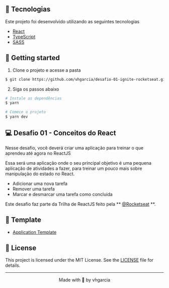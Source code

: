 ## 🧪 Tecnologias

Este projeto foi desenvolvido utilizando as seguintes tecnologias

- [React](https://reactjs.org)
- [TypeScript](https://www.typescriptlang.org/)
- [SASS](https://sass-lang.com/)

## 🚀 Getting started

1. Clone o projeto e acesse a pasta

```bash
$ git clone https://github.com/vhgarcia/desafio-01-ignite-rocketseat.git && cd desafio-01-ignite-rocketseat
```

2. Siga os passos abaixo

```bash
# Instale as dependências
$ yarn

# Comece o projeto
$ yarn dev
```

## 💻 Desafio 01 - Conceitos do React

Nesse desafio, você deverá criar uma aplicação para treinar o que aprendeu até agora no ReactJS

Essa será uma aplicação onde o seu principal objetivo é uma pequena aplicação de atividades a fazer, para treinar um pouco mais sobre manipulação do estado no React.

- Adicionar uma nova tarefa
- Remover uma tarefa
- Marcar e desmarcar uma tarefa como concluída


Este desafio faz parte da Trilha de ReactJS feito pela ** [@Rocketseat](https://github.com/Rocketseat) \*\*.

## 🔖 Template

- [Application Template](https://github.com/rocketseat-education/ignite-template-reactjs-conceitos-do-react)

## 📝 License

This project is licensed under the MIT License. See the [LICENSE](LICENSE.md) file for details.

---

<p align="center">Made with 💜 by vhgarcia</p>